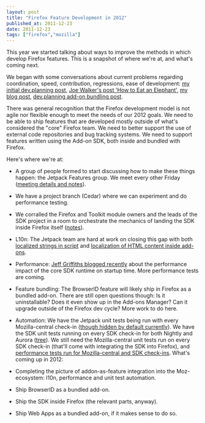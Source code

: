 ```yaml
---
layout: post
title: "Firefox Feature Development in 2012"
published_at: 2011-12-23
date: 2011-12-23
tags: ["firefox","mozilla"]
---
```


This year we started talking about ways to improve the methods in which develop Firefox features. This is a snapshot of where we're at, and what's coming next.

We began with some conversations about current problems regarding coordination, speed, contribution, regressions, ease of development: [my initial dev.planning post](https://groups.google.com/forum/#!topic/mozilla.dev.planning/K1fr4VqtQTA), [Joe Walker's post 'How to Eat an Elephant'](http://incompleteness.me/mozblog/2011/09/16/how-to-eat-an-elephant/), [my blog post](http://autonome.wordpress.com/2011/10/25/building-firefox-in-the-post-browser-age/), [dev.planning add-on bundling post](https://groups.google.com/forum/#!topic/mozilla.dev.planning/oCMjhx5siEU/discussion).

There was general recognition that the Firefox development model is not agile nor flexible enough to meet the needs of our 2012 goals. We need to be able to ship features that are developed mostly outside of what's considered the "core" Firefox team. We need to better support the use of external code repositories and bug tracking systems. We need to support features written using the Add-on SDK, both inside and bundled with Firefox.

Here's where we're at:

*   A group of people formed to start discussing how to make these things happen: the Jetpack Features group. We meet every other Friday ([meeting details and notes](https://wiki.mozilla.org/Jetpack/Features)).
*   We have a project branch (Cedar) where we can experiment and do performance testing.
*   We corralled the Firefox and Toolkit module owners and the leads of the SDK project in a room to orchestrate the mechanics of landing the SDK inside Firefox itself ([notes](https://etherpad.mozilla.org/jetpack-in-firefox)).
*   L10n: The Jetpack team are hard at work on closing this gap with both [localized strings in script](https://bugzilla.mozilla.org/show_bug.cgi?id=691782) and [localization of HTML content inside add-ons](https://github.com/mozilla/addon-sdk/wiki/HTML-Page-Localization).
*   Performance: [Jeff Griffiths blogged recently](http://blog.mozilla.com/addons/2011/12/12/sdk-1-3-performance-impact/) about the performance impact of the core SDK runtime on startup time. More performance tests are coming.
*   Feature bundling: The BrowserID feature will likely ship in Firefox as a bundled add-on. There are still open questions though: Is it uninstallable? Does it even show up in the Add-ons Manager? Can it upgrade outside of the Firefox dev cycle? More work to do here.
*   Automation: We have the Jetpack unit tests being run with every Mozilla-central check-in ([though hidden by default currently](http://tbpl.mozilla.org/?tree=Firefox&noignore=1)). We have the SDK unit tests running on every SDK check-in for both Nightly and Aurora ([tree](https://tbpl.mozilla.org/?tree=Jetpack&usetinderbox=1)). We still need the Mozilla-central unit tests run on every SDK check-in (that'll come with integrating the SDK into Firefox), and [performance tests run for Mozilla-central and SDK check-ins](https://bugzilla.mozilla.org/show_bug.cgi?id=702684).
What's coming up in 2012:

*   Completing the picture of addon-as-feature integration into the Moz-ecosystem: l10n, performance and unit test automation.
*   Ship BrowserID as a bundled add-on.
*   Ship the SDK inside Firefox (the relevant parts, anyway).
*   Ship Web Apps as a bundled add-on, if it makes sense to do so.